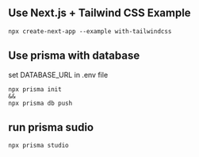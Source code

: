 ## Use Next.js + Tailwind CSS Example

```
npx create-next-app --example with-tailwindcss
```

## Use prisma with database

set DATABASE_URL in .env file

```
npx prisma init
&&
npx prisma db push
```

## run prisma sudio

```
npx prisma studio
```
